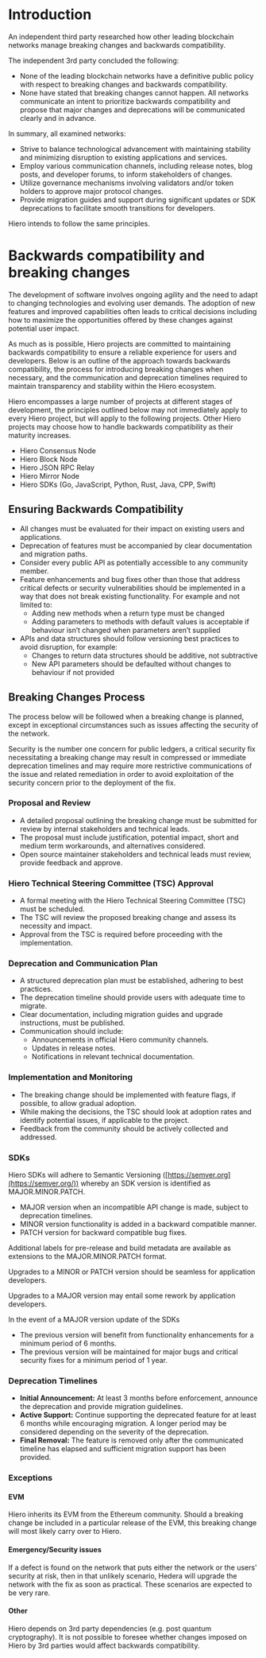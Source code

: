 # Introduction

An independent third party researched how other leading blockchain networks
manage breaking changes and backwards compatibility.

The independent 3rd party concluded the following:

* None of the leading blockchain networks have a definitive public policy with
  respect to breaking changes and backwards compatibility.   
* None have stated that breaking changes cannot happen. All networks
  communicate an intent to prioritize backwards compatibility and propose that
  major changes and deprecations will be communicated clearly and in advance.

In summary, all examined networks:

* Strive to balance technological advancement with maintaining stability and
  minimizing disruption to existing applications and services.  
* Employ various communication channels, including release notes, blog posts,
  and developer forums, to inform stakeholders of changes.  
* Utilize governance mechanisms involving validators and/or token holders to
  approve major protocol changes.
* Provide migration guides and support during significant updates or SDK
  deprecations to facilitate smooth transitions for developers.

Hiero intends to follow the same principles.

# Backwards compatibility and breaking changes

The development of software involves ongoing agility and the need to adapt to
changing technologies and evolving user demands. The adoption of new features
and improved capabilities often leads to critical decisions including how to
maximize the opportunities offered by these changes against potential user
impact. 

As much as is possible, Hiero projects are committed to maintaining backwards
compatibility to ensure a reliable experience for users and developers. Below
is an outline of the approach towards backwards compatibility, the process for
introducing breaking changes when necessary, and the communication and
deprecation timelines required to maintain transparency and stability within
the Hiero ecosystem.

Hiero encompasses a large number of projects at different stages of
development, the principles outlined below may not immediately apply to every
Hiero project, but will apply to the following projects. Other Hiero projects
may choose how to handle backwards compatibility as their maturity increases.

* Hiero Consensus Node  
* Hiero Block Node  
* Hiero JSON RPC Relay  
* Hiero Mirror Node  
* Hiero SDKs (Go, JavaScript, Python, Rust, Java, CPP, Swift)

## Ensuring Backwards Compatibility

* All changes must be evaluated for their impact on existing users and
  applications.  
* Deprecation of features must be accompanied by clear documentation and
  migration paths.  
* Consider every public API as potentially accessible to any community member.  
* Feature enhancements and bug fixes other than those that address critical
  defects or security vulnerabilities should be implemented in a way that does
  not break existing functionality. For example and not limited to:  
  * Adding new methods when a return type must be changed  
  * Adding parameters to methods with default values is acceptable if behaviour
    isn’t changed when parameters aren’t supplied  
* APIs and data structures should follow versioning best practices to avoid
  disruption, for example:  
  * Changes to return data structures should be additive, not subtractive  
  * New API parameters should be defaulted without changes to behaviour if not
    provided

## Breaking Changes Process

The process below will be followed when a breaking change is planned, except in
exceptional circumstances such as issues affecting the security of the network.

Security is the number one concern for public ledgers, a critical security fix
necessitating a breaking change may result in compressed or immediate
deprecation timelines and may require more restrictive communications of the
issue and related remediation in order to avoid exploitation of the security
concern prior to the deployment of the fix.

### Proposal and Review

* A detailed proposal outlining the breaking change must be submitted for
  review by internal stakeholders and technical leads.  
* The proposal must include justification, potential impact, short and medium
  term workarounds, and alternatives considered.  
* Open source maintainer stakeholders and technical leads must review, provide
  feedback and approve.

### Hiero Technical Steering Committee (TSC) Approval

* A formal meeting with the Hiero Technical Steering Committee (TSC) must be
  scheduled.  
* The TSC will review the proposed breaking change and assess its necessity and
  impact.  
* Approval from the TSC is required before proceeding with the implementation.

### Deprecation and Communication Plan

* A structured deprecation plan must be established, adhering to best
  practices.  
* The deprecation timeline should provide users with adequate time to migrate.  
* Clear documentation, including migration guides and upgrade instructions,
  must be published.  
* Communication should include:  
  * Announcements in official Hiero community channels.  
  * Updates in release notes.  
  * Notifications in relevant technical documentation.

### Implementation and Monitoring

* The breaking change should be implemented with feature flags, if possible, to
  allow gradual adoption.  
* While making the decisions, the TSC should look at adoption rates and
  identify potential issues, if applicable to the project.  
* Feedback from the community should be actively collected and addressed.

### SDKs

Hiero SDKs will adhere to Semantic Versioning
([https://semver.org](https://semver.org/)) whereby an SDK version is
identified as MAJOR.MINOR.PATCH.

* MAJOR version when an incompatible API change is made, subject to deprecation
 timelines.  
* MINOR version functionality is added in a backward compatible manner.  
* PATCH version for backward compatible bug fixes.


Additional labels for pre-release and build metadata are available as
extensions to the MAJOR.MINOR.PATCH format.

Upgrades to a MINOR or PATCH version should be seamless for application
developers.

Upgrades to a MAJOR version may entail some rework by application developers.

In the event of a MAJOR version update of the SDKs

* The previous version will benefit from functionality enhancements for a
  minimum period of 6 months.  
* The previous version will be maintained for major bugs and critical security
  fixes for a minimum period of 1 year.

### Deprecation Timelines 

* **Initial Announcement:** At least 3 months before enforcement, announce the
  deprecation and provide migration guidelines.  
* **Active Support:** Continue supporting the deprecated feature for at least 6
  months while encouraging migration. A longer period may be considered
  depending on the severity of the deprecation.  
* **Final Removal:** The feature is removed only after the communicated
  timeline has elapsed and sufficient migration support has been provided.

### Exceptions

#### EVM 

Hiero inherits its EVM from the Ethereum community. Should a breaking change be
included in a particular release of the EVM, this breaking change will most
likely carry over to Hiero.

#### Emergency/Security issues

If a defect is found on the network that puts either the network or the users'
security at risk, then in that unlikely scenario, Hedera will upgrade the
network with the fix as soon as practical. These scenarios are expected to be
very rare.

#### Other

Hiero depends on 3rd party dependencies (e.g. post quantum cryptography). It is
not possible to foresee whether changes imposed on Hiero by 3rd parties would
affect backwards compatibility. 